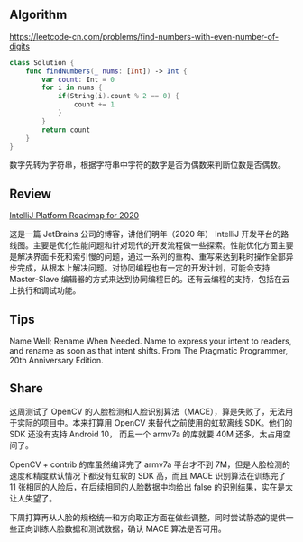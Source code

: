 ## Algorithm

https://leetcode-cn.com/problems/find-numbers-with-even-number-of-digits

```swift
class Solution {
    func findNumbers(_ nums: [Int]) -> Int {
        var count: Int = 0
        for i in nums {
            if(String(i).count % 2 == 0) {
                count += 1
            }
        }
        return count
    }
}
```

数字先转为字符串，根据字符串中字符的数字是否为偶数来判断位数是否偶数。

## Review

[IntelliJ Platform Roadmap for 2020
](https://blog.jetbrains.com/idea/2019/12/intellij-platform-roadmap-for-2020/)

这是一篇 JetBrains 公司的博客，讲他们明年（2020 年） IntelliJ 开发平台的路线图。主要是优化性能问题和针对现代的开发流程做一些探索。性能优化方面主要是解决界面卡死和索引慢的问题，通过一系列的重构、重写来达到耗时操作全部异步完成，从根本上解决问题。对协同编程也有一定的开发计划，可能会支持 Master-Slave 编辑器的方式来达到协同编程目的。还有云编程的支持，包括在云上执行和调试功能。

## Tips

Name Well; Rename When Needed. Name to express your intent to readers, and rename as soon as that intent shifts.
From The Pragmatic Programmer, 20th Anniversary Edition.

## Share

这周测试了 OpenCV 的人脸检测和人脸识别算法（MACE），算是失败了，无法用于实际的项目中。本来打算用 OpenCV 来替代之前使用的虹软离线 SDK。他们的 SDK 还没有支持 Android 10， 而且一个 armv7a 的库就要 40M 还多，太占用空间了。

OpenCV + contrib 的库虽然编译完了 armv7a 平台才不到 7M，但是人脸检测的速度和精度默认情况下都没有虹软的 SDK 高，而且 MACE 识别算法在训练完了 11 张相同的人脸后，在后续相同的人脸数据中均给出 false 的识别结果，实在是太让人失望了。

下周打算再从人脸的规格统一和方向取正方面在做些调整，同时尝试静态的提供一些正向训练人脸数据和测试数据，确认 MACE 算法是否可用。
